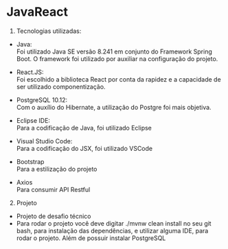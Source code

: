 # JavaReact
1. Tecnologias utilizadas:
- Java:   
Foi utilizado Java SE versão 8.241 em conjunto do Framework Spring Boot. O framework foi utilizado por auxiliar na configuração do projeto.

- React.JS:   
Foi escolhido a biblioteca React por conta da rapidez e a capacidade de ser utilizado componentização.

- PostgreSQL 10.12:  
Com o auxílio do Hibernate, a utilização do Postgre foi mais objetiva.

- Eclipse IDE:  
Para a codificação de Java, foi utilizado Eclipse

- Visual Studio Code:  
Para a codificação do JSX, foi utilizado VSCode

- Bootstrap  
Para a estilização do projeto

- Axios   
Para consumir API Restful

2. Projeto   
- Projeto de desafio técnico
- Para rodar o projeto você deve digitar ./mvnw clean install no seu git bash, para instalação das dependências, e utilizar alguma IDE, para rodar o projeto. Além de possuir instalar PostgreSQL





